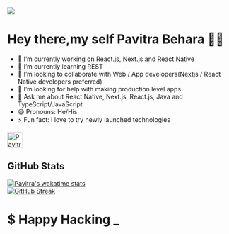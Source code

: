  <img src="https://raw.githubusercontent.com/developer-guy/developer-guy/master/code.gif">

# Hey there,my self Pavitra Behara 👨‍💻

- 🔭 I’m currently working on React.js, Next.js and React Native
- 🍁 I’m currently learning REST
- 🤝 I’m looking to collaborate with Web / App developers(Nextjs / React Native developers preferred)
- 🤔 I’m looking for help with making production level apps
- 💬 Ask me about React Native, Next.js, React.js, Java and TypeScript/JavaScript
- 😄 Pronouns: He/His
- ⚡ Fun fact: I love to try newly launched technologies
<img height="35px" src="https://komarev.com/ghpvc/?username=Pavitra554&label=Profile%20views&color=0e75b6&style=flat" alt="Pavitra554" />

 
  
## GitHub Stats

[![Pavitra's wakatime stats](https://github-readme-stats.vercel.app/api/?username=Pavitra554)](https://github.com/anuraghazra/github-readme-stats)<br/>
[![GitHub Streak](https://github-readme-streak-stats.herokuapp.com/?user=pavitra554&hide_border=true)](https://git.io/streak-stats)

 
# $ Happy Hacking _





